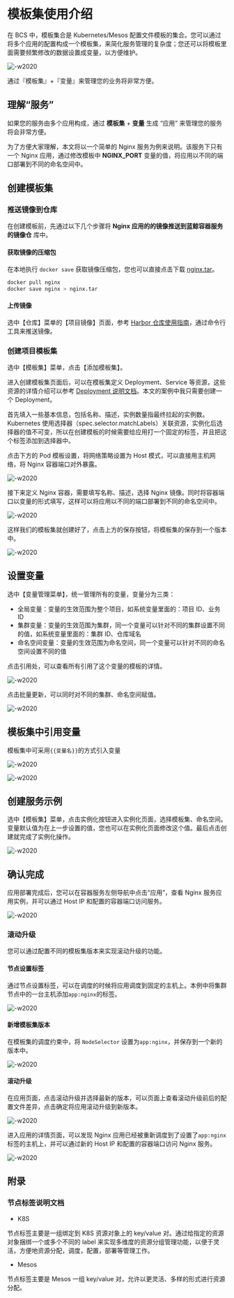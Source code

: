 # 模板集使用介绍

在 BCS 中，模板集合是 Kubernetes/Mesos 配置文件模板的集合。您可以通过将多个应用的配置构成一个模板集，来简化服务管理的复杂度；您还可以将模板里面需要频繁修改的数据设置成变量，以方便维护。

![-w2020](../assets/image00.png)

通过『模板集』+『变量』来管理您的业务将非常方便。

## 理解“服务”

如果您的服务由多个应用构成，通过 **模板集** + **变量** 生成 “应用” 来管理您的服务将会非常方便。

为了方便大家理解，本文将以一个简单的 Nginx 服务为例来说明。该服务下只有一个 Nginx 应用，通过修改模板中 **NGINX_PORT** 变量的值，将应用以不同的端口部署到不同的命名空间中。

## 创建模板集
### 推送镜像到仓库

在创建模板前，先通过以下几个步骤将 **Nginx 应用的的镜像推送到蓝鲸容器服务的镜像仓** 库中。

#### 获取镜像的压缩包

在本地执行 `docker save` 获取镜像压缩包，您也可以直接点击下载 [nginx.tar](http://bkopen-1252002024.file.myqcloud.com/bcs/nginx.tar)。

```bash
docker pull nginx
docker save nginx > nginx.tar
```

#### 上传镜像

选中【仓库】菜单的【项目镜像】页面，参考 [Harbor 仓库使用指南](./HarborGuide.md)，通过命令行工具来推送镜像。

### 创建项目模板集

选中【模板集】菜单，点击【添加模板集】。

进入创建模板集页面后，可以在模板集定义 Deployment、Service 等资源，这些资源的详情介绍可以参考 [Deployment 说明文档](./k8s/workload/deployment.md)。本文的案例中我只需要创建一个 Deployment。

首先填入一些基本信息，包括名称、描述，实例数量指最终拉起的实例数。Kubernetes 使用选择器（spec.selector.matchLabels）关联资源，实例化后选择器的值不可变，所以在创建模板的时候需要给应用打一个固定的标签，并且把这个标签添加到选择器中。

点击下方的 Pod 模板设置，将网络策略设置为 Host 模式，可以直接用主机网络，将 Nginx 容器端口对外暴露。

![-w2020](../assets/image0211.png)

接下来定义 Nginx 容器，需要填写名称、描述，选择 Nginx  镜像。同时将容器端口以变量的形式填写，这样可以将应用以不同的端口部署到不同的命名空间中。

![-w2020](../assets/image0311.png)

这样我们的模板集就创建好了，点击上方的保存按钮，将模板集的保存到一个版本中。

![-w2020](../assets/image0411.png)

## 设置变量

选中【变量管理菜单】，统一管理所有的变量，变量分为三类：

- 全局变量：变量的生效范围为整个项目，如系统变量里面的：项目 ID、业务 ID
- 集群变量：变量的生效范围为集群，同一个变量可以针对不同的集群设置不同的值，如系统变量里面的：集群 ID、仓库域名
- 命名空间变量：变量的生效范围为命名空间，同一个变量可以针对不同的命名空间设置不同的值

点击引用处，可以查看所有引用了这个变量的模板的详情。

![-w2020](../assets/image0511.png)

点击批量更新，可以同时对不同的集群、命名空间赋值。

![-w2020](../assets/image0611.png)

## 模板集中引用变量

模板集中可采用`{{变量名}}`的方式引入变量

![-w2020](../assets/image13.png)

![-w2020](../assets/image14.png)

## 创建服务示例

选中【模板集】菜单，点击实例化按钮进入实例化页面，选择模板集、命名空间。变量默认值为在上一步设置的值，您也可以在实例化页面修改这个值。最后点击创建就完成了实例化操作。

![-w2020](../assets/image07.png)

## 确认完成

应用部署完成后，您可以在容器服务左侧导航中点击“应用”，查看 Nginx 服务应用实例，并可以通过 Host IP 和配置的容器端口访问服务。

![-w2020](../assets/image08.png)

### 滚动升级

您可以通过配置不同的模板集版本来实现滚动升级的功能。

#### 节点设置标签

通过节点设置标签，可以在调度的时候将应用调度到固定的主机上。本例中将集群节点中的一台主机添加`app:nginx`的标签。

![-w2020](../assets/image09.png)

#### 新增模板集版本

在模板集的调度约束中，将 `NodeSelector` 设置为`app:nginx`，并保存到一个新的版本中。

![-w2020](../assets/image10.png)

#### 滚动升级

在应用页面，点击滚动升级并选择最新的版本，可以页面上查看滚动升级前后的配置文件差异，点击确定将应用滚动升级到新版本。

![-w2020](../assets/image11.png)

进入应用的详情页面，可以发现 Nginx 应用已经被重新调度到了设置了`app:nginx`标签的主机上，并可以通过新的 Host IP 和配置的容器端口访问 Nginx 服务。

![-w2020](../assets/image12.png)

## 附录
### 节点标签说明文档

- K8S

节点标签主要是一组绑定到 K8S 资源对象上的 key/value 对。通过给指定的资源对象捆绑一个或多个不同的 label 来实现多维度的资源分组管理功能，以便于灵活，方便地资源分配，调度，配置，部署等管理工作。

- Mesos

节点标签主要是 Mesos 一组 key/value 对，允许以更灵活、多样的形式进行资源分配。
